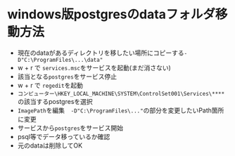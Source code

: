 # windows版postgresのdataフォルダ移動方法

- 現在のdataがあるディレクトリを移したい場所にコピーする`-D"C:\ProgramFiles\...\data"`   
- w + r で `services.msc`をサービスを起動(まだ消さない)   
- 該当となる`postgres`をサービス停止
- w + r で `regedit`を起動 　　
- `コンピューター\HKEY_LOCAL_MACHINE\SYSTEM\ControlSet001\Services\****`の該当するpostgresを選択　　
- `ImagePath`を編集　`-D"C:\ProgramFiles\..."`の部分を変更したいPath箇所に変更   
- サービスから`postgres`をサービス開始   
- psql等でデータ移っているか確認  
- 元のdataは削除してOK
